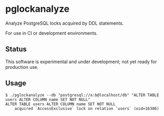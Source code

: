 # pglockanalyze

Analyze PostgreSQL locks acquired by DDL statements.

For use in CI or development environments.

## Status

This software is experimental and under development; not yet ready for
production use.

## Usage

```shell
$ ./pglockanalyze --db "postgresql://a:b@localhost/db" "ALTER TABLE users ALTER COLUMN name SET NOT NULL"
ALTER TABLE users ALTER COLUMN name SET NOT NULL
	acquired `AccessExclusive` lock on relation `users` (oid=16386)
```
